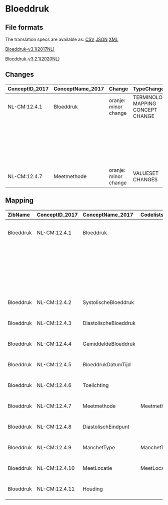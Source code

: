 # Bloeddruk
## File formats

The translation specs are available as: 
[CSV](../csv/Bloeddruk.csv) [JSON](../json/Bloeddruk.json) [XML](../xml/Bloeddruk.xml)



[Bloeddruk-v3.1(2017NL)](https://zibs.nl/wiki/Bloeddruk-v3.1(2017NL))

[Bloeddruk-v3.2.1(2020NL)](https://zibs.nl/wiki/Bloeddruk-v3.2.1(2020NL))









## Changes

| ConceptID_2017   | ConceptName_2017   | Change               | TypeChange                         | Impact_heen   | TRANSLATIE_spec_heen                                                                                                            | Impact_terug   | TRANSLATIE_spec_terug                                                                                                             | Omschrijving                                        |
|:-----------------|:-------------------|:---------------------|:-----------------------------------|:--------------|:--------------------------------------------------------------------------------------------------------------------------------|:---------------|:----------------------------------------------------------------------------------------------------------------------------------|:----------------------------------------------------|
| NL-CM:12.4.1     | Bloeddruk          | oranje: minor change | TERMINOLOGY MAPPING CONCEPT CHANGE | Medium        | SCT DefintionCode  [blank] -> [46973005 Bloeddrukmeting]                                                                        | Medium         | SCT DefintionCode  [46973005 Bloeddrukmeting] -> [blank]                                                                          | SNOMED CT en LOINC DefintionCodes concept aangepast |
|                  |                    |                      |                                    |               | LOINC DefinitionCode [55284-4 Blood pressure systolic and diastolic]->[85354-9 Blood pressure panel with all children optional] |                | LOINC DefinitionCode [85354-9 Blood pressure panel with all children optional] -> [55284-4 Blood pressure systolic and diastolic] |                                                     |
| NL-CM:12.4.7     | Meetmethode        | oranje: minor change | VALUESET CHANGES                   | Low           | existing valueset [valuesetname] changed in [baseline 2020]                                                                     | Medium         | existing valueset [valuesetname] changed in [baseline 2020]                                                                       | 2 extra items toegevoegd aan MeetmethodeCodelijst.  |

## Mapping

| ZibName   | ConceptID_2017   | ConceptName_2017      | Codelists_2017       | Change                  | ConceptID_2020   | ConceptName_2020      | Codelists_2020       | Bits    | Omschrijving                                        | TypeChange                         | Impact_heen   | TRANSLATIE_spec_heen                                                                                                            | Impact_terug   | TRANSLATIE_spec_terug                                                                                                             |
|:----------|:-----------------|:----------------------|:---------------------|:------------------------|:-----------------|:----------------------|:---------------------|:--------|:----------------------------------------------------|:-----------------------------------|:--------------|:--------------------------------------------------------------------------------------------------------------------------------|:---------------|:----------------------------------------------------------------------------------------------------------------------------------|
| Bloeddruk | NL-CM:12.4.1     | Bloeddruk             |                      | oranje: minor change    | NL-CM:12.4.1     | Bloeddruk             |                      | ZIB-846 | SNOMED CT en LOINC DefintionCodes concept aangepast | TERMINOLOGY MAPPING CONCEPT CHANGE | Medium        | SCT DefintionCode  [blank] -> [46973005 Bloeddrukmeting]                                                                        | Medium         | SCT DefintionCode  [46973005 Bloeddrukmeting] -> [blank]                                                                          |
|           |                  |                       |                      |                         |                  |                       |                      |         |                                                     |                                    |               | LOINC DefinitionCode [55284-4 Blood pressure systolic and diastolic]->[85354-9 Blood pressure panel with all children optional] |                | LOINC DefinitionCode [85354-9 Blood pressure panel with all children optional] -> [55284-4 Blood pressure systolic and diastolic] |
| Bloeddruk | NL-CM:12.4.2     | SystolischeBloeddruk  |                      | groen: geen wijzigingen | NL-CM:12.4.2     | SystolischeBloeddruk  |                      |         |                                                     |                                    |               |                                                                                                                                 |                |                                                                                                                                   |
| Bloeddruk | NL-CM:12.4.3     | DiastolischeBloeddruk |                      | groen: geen wijzigingen | NL-CM:12.4.3     | DiastolischeBloeddruk |                      |         |                                                     |                                    |               |                                                                                                                                 |                |                                                                                                                                   |
| Bloeddruk | NL-CM:12.4.4     | GemiddeldeBloeddruk   |                      | groen: geen wijzigingen | NL-CM:12.4.4     | GemiddeldeBloeddruk   |                      |         |                                                     |                                    |               |                                                                                                                                 |                |                                                                                                                                   |
| Bloeddruk | NL-CM:12.4.5     | BloeddrukDatumTijd    |                      | groen: geen wijzigingen | NL-CM:12.4.5     | BloeddrukDatumTijd    |                      |         |                                                     |                                    |               |                                                                                                                                 |                |                                                                                                                                   |
| Bloeddruk | NL-CM:12.4.6     | Toelichting           |                      | groen: geen wijzigingen | NL-CM:12.4.6     | Toelichting           |                      |         |                                                     |                                    |               |                                                                                                                                 |                |                                                                                                                                   |
| Bloeddruk | NL-CM:12.4.7     | Meetmethode           | MeetmethodeCodelijst | oranje: minor change    | NL-CM:12.4.7     | Meetmethode           | MeetmethodeCodelijst | ZIB-962 | 2 extra items toegevoegd aan MeetmethodeCodelijst.  | VALUESET CHANGES                   | Low           | existing valueset [valuesetname] changed in [baseline 2020]                                                                     | Medium         | existing valueset [valuesetname] changed in [baseline 2020]                                                                       |
| Bloeddruk | NL-CM:12.4.8     | DiastolischEindpunt   |                      | groen: geen wijzigingen | NL-CM:12.4.8     | DiastolischEindpunt   |                      |         |                                                     |                                    |               |                                                                                                                                 |                |                                                                                                                                   |
| Bloeddruk | NL-CM:12.4.9     | ManchetType           | ManchetTypeCodelijst | groen: geen wijzigingen | NL-CM:12.4.9     | ManchetType           | ManchetTypeCodelijst |         |                                                     |                                    |               |                                                                                                                                 |                |                                                                                                                                   |
| Bloeddruk | NL-CM:12.4.10    | MeetLocatie           | MeetLocatieCodelijst | groen: geen wijzigingen | NL-CM:12.4.10    | MeetLocatie           | MeetLocatieCodelijst |         |                                                     |                                    |               |                                                                                                                                 |                |                                                                                                                                   |
| Bloeddruk | NL-CM:12.4.11    | Houding               |                      | groen: geen wijzigingen | NL-CM:12.4.11    | Houding               |                      |         |                                                     |                                    |               |                                                                                                                                 |                |                                                                                                                                   |

